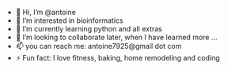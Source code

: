 - 👋 Hi, I’m @antoine
- 👀 I’m interested in bioinformatics
- 🌱 I’m currently learning python and all extras
- 💞️ I’m looking to collaborate later, when I have learned more ...
- 📫 you can reach me: antoine7925@gmail dot com
- ⚡ Fun fact: I love fitness, baking, home remodeling and coding

